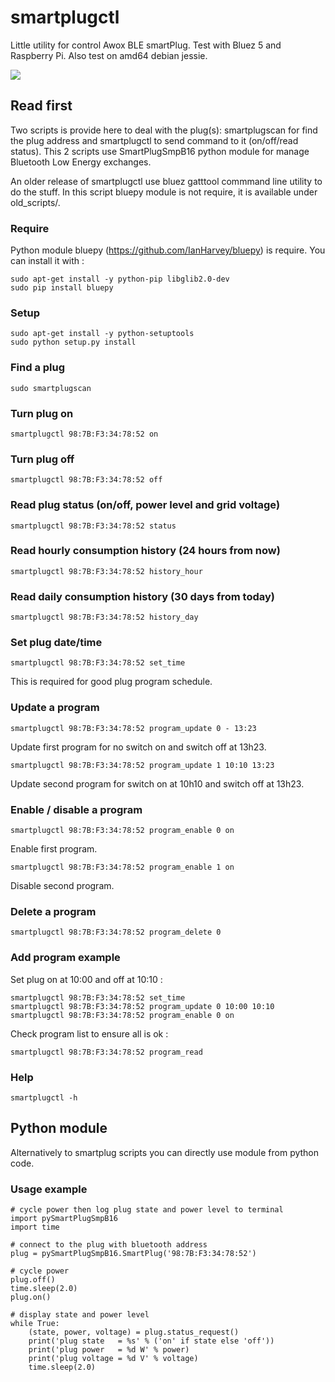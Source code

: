 # smartplugctl

Little utility for control Awox BLE smartPlug. Test with Bluez 5 and Raspberry
Pi. Also test on amd64 debian jessie.

![](img/rpi_smartplug.jpg)

## Read first

Two scripts is provide here to deal with the plug(s): smartplugscan for find 
the plug address and smartplugctl to send command to it (on/off/read status). 
This 2 scripts use SmartPlugSmpB16 python module for manage Bluetooth Low 
Energy exchanges.

An older release of smartplugctl use bluez gatttool commmand line utility to do 
the stuff. In this script bluepy module is not require, it is available under 
old_scripts/.

### Require

Python module bluepy (https://github.com/IanHarvey/bluepy) is require. You can 
install it with :

    sudo apt-get install -y python-pip libglib2.0-dev
    sudo pip install bluepy

### Setup

    sudo apt-get install -y python-setuptools
    sudo python setup.py install

### Find a plug

    sudo smartplugscan

### Turn plug on

    smartplugctl 98:7B:F3:34:78:52 on

### Turn plug off

    smartplugctl 98:7B:F3:34:78:52 off

### Read plug status (on/off, power level and grid voltage)

    smartplugctl 98:7B:F3:34:78:52 status

### Read hourly consumption history (24 hours from now)

    smartplugctl 98:7B:F3:34:78:52 history_hour

### Read daily consumption history (30 days from today)

    smartplugctl 98:7B:F3:34:78:52 history_day

### Set plug date/time

    smartplugctl 98:7B:F3:34:78:52 set_time

This is required for good plug program schedule.

### Update a program

    smartplugctl 98:7B:F3:34:78:52 program_update 0 - 13:23

Update first program for no switch on and switch off at 13h23.

    smartplugctl 98:7B:F3:34:78:52 program_update 1 10:10 13:23

Update second program for switch on at 10h10 and switch off at 13h23.

### Enable / disable a program

    smartplugctl 98:7B:F3:34:78:52 program_enable 0 on

Enable first program.

    smartplugctl 98:7B:F3:34:78:52 program_enable 1 on

Disable second program.

### Delete a program

    smartplugctl 98:7B:F3:34:78:52 program_delete 0

### Add program example

Set plug on at 10:00 and off at 10:10 :

    smartplugctl 98:7B:F3:34:78:52 set_time
    smartplugctl 98:7B:F3:34:78:52 program_update 0 10:00 10:10
    smartplugctl 98:7B:F3:34:78:52 program_enable 0 on

Check program list to ensure all is ok :

    smartplugctl 98:7B:F3:34:78:52 program_read

### Help

    smartplugctl -h

## Python module

Alternatively to smartplug scripts you can directly use module from python code.

### Usage example

    # cycle power then log plug state and power level to terminal
    import pySmartPlugSmpB16
    import time

    # connect to the plug with bluetooth address
    plug = pySmartPlugSmpB16.SmartPlug('98:7B:F3:34:78:52')

    # cycle power
    plug.off()
    time.sleep(2.0)
    plug.on()

    # display state and power level
    while True:
        (state, power, voltage) = plug.status_request()
        print('plug state   = %s' % ('on' if state else 'off'))
        print('plug power   = %d W' % power)
        print('plug voltage = %d V' % voltage)
        time.sleep(2.0)
